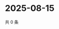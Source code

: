 # 2025-08-15

共 0 条

<!-- BEGIN ZHIHUQUESTIONS -->
<!-- 最后更新时间 Fri Aug 15 2025 00:15:45 GMT+0800 (China Standard Time) -->

<!-- END ZHIHUQUESTIONS -->
